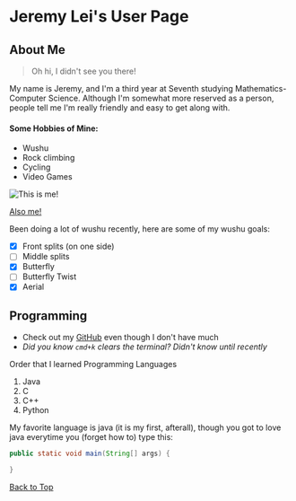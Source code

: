 # Jeremy Lei's User Page

## About Me

> Oh hi, I didn't see you there!

My name is Jeremy, and I'm a third year at Seventh studying Mathematics-Computer Science. Although I'm somewhat more reserved as a person, people tell me I'm really friendly and easy to get along with.

#### **Some Hobbies of Mine:**
- Wushu
- Rock climbing
- Cycling
- Video Games

![This is me!](me.jpg)

[Also me!](./lol.png)

Been doing a lot of wushu recently, here are some of my wushu goals:
- [x] Front splits (on one side)
- [ ] Middle splits
- [x] Butterfly
- [ ] Butterfly Twist
- [x] Aerial

## Programming

- Check out my [GitHub](https://github.com/countpearsauce) even though I don't have much
- *Did you know `cmd+k` clears the terminal? Didn't know until recently*

Order that I learned Programming Languages
1. Java
2. C
3. C++
4. Python

My favorite language is java (it is my first, afterall), though you got to love java everytime you (forget how to) type this:

```java
public static void main(String[] args) {

}
```

[Back to Top](#about-me)


